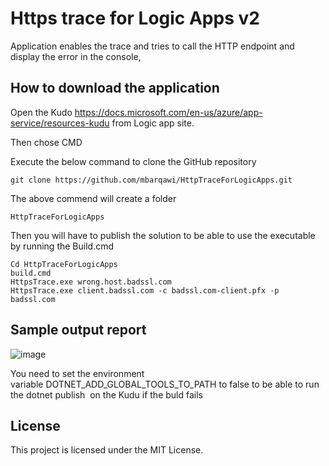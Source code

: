 
# Https trace for Logic Apps v2

Application enables the trace and tries to call the HTTP endpoint and display the error in the console,


## How to download  the application

Open the Kudo https://docs.microsoft.com/en-us/azure/app-service/resources-kudu from Logic app site.

Then chose CMD

Execute the below command to clone the GitHub repository 

`git clone https://github.com/mbarqawi/HttpTraceForLogicApps.git`


The above commend will create a folder 

`HttpTraceForLogicApps`

Then you will have to publish the solution to be able to use the executable by running the Build.cmd 


```
Cd HttpTraceForLogicApps
build.cmd
HttpsTrace.exe wrong.host.badssl.com
HttpsTrace.exe client.badssl.com -c badssl.com-client.pfx -p badssl.com
```

## Sample output report
![image](https://github.com/user-attachments/assets/110dbd58-d142-4cc4-85fd-779663ac87bf)


You need to set the environment variable DOTNET_ADD_GLOBAL_TOOLS_TO_PATH to false to be able to run the dotnet publish  on the Kudu if the buld fails

## License

This project is licensed under the MIT License.

